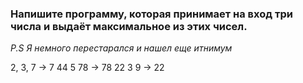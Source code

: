 ### Напишите программу, которая принимает на вход три числа и выдаёт максимальное из этих чисел. 
*P.S Я немного перестарался и нашел еще итнимум*

2, 3, 7 -> 7
44 5 78 -> 78
22 3 9 -> 22